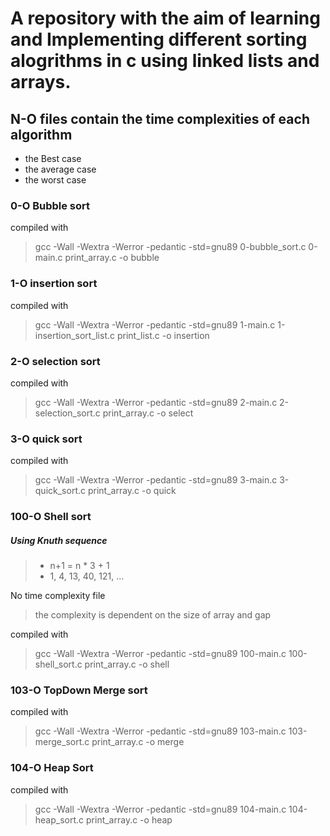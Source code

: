 # A repository with the aim of learning and Implementing different sorting alogrithms in c using linked lists and arrays.

## N-O files contain the time complexities of each algorithm
- the Best case
- the average case
- the worst case

### 0-O Bubble sort
compiled with
>  gcc -Wall -Wextra -Werror -pedantic  -std=gnu89 0-bubble_sort.c 0-main.c print_array.c -o bubble
 
### 1-O insertion sort
compiled with
> gcc -Wall -Wextra -Werror -pedantic  -std=gnu89 1-main.c 1-insertion_sort_list.c print_list.c -o insertion

### 2-O selection sort
compiled with
> gcc -Wall -Wextra -Werror -pedantic  -std=gnu89 2-main.c 2-selection_sort.c print_array.c -o select
 
### 3-O quick sort
compiled with
> gcc -Wall -Wextra -Werror -pedantic  -std=gnu89 3-main.c 3-quick_sort.c print_array.c -o quick

### 100-O Shell sort
##### Using Knuth sequence
> - n+1 = n * 3 + 1
> - 1, 4, 13, 40, 121, ...

No time complexity file
>  the complexity is dependent on the size of array and gap

compiled with
>  gcc -Wall -Wextra -Werror -pedantic  -std=gnu89 100-main.c 100-shell_sort.c print_array.c -o shell

### 103-O TopDown Merge sort
compiled with
> gcc -Wall -Wextra -Werror -pedantic  -std=gnu89 103-main.c 103-merge_sort.c print_array.c -o merge

### 104-O Heap Sort
compiled with
> gcc -Wall -Wextra -Werror -pedantic  -std=gnu89 104-main.c 104-heap_sort.c print_array.c -o heap

